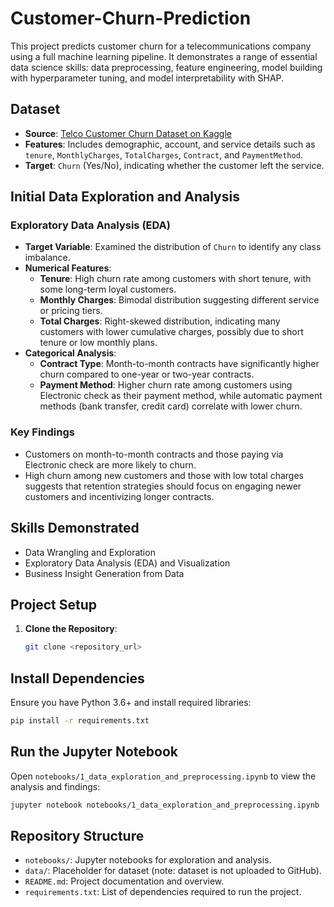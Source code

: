 # Customer-Churn-Prediction
This project predicts customer churn for a telecommunications company using a full machine learning pipeline. It demonstrates a range of essential data science skills: data preprocessing, feature engineering, model building with hyperparameter tuning, and model interpretability with SHAP.

## Dataset
- **Source**: [Telco Customer Churn Dataset on Kaggle](https://www.kaggle.com/datasets/blastchar/telco-customer-churn)
- **Features**: Includes demographic, account, and service details such as `tenure`, `MonthlyCharges`, `TotalCharges`, `Contract`, and `PaymentMethod`.
- **Target**: `Churn` (Yes/No), indicating whether the customer left the service.

## Initial Data Exploration and Analysis

### Exploratory Data Analysis (EDA)
- **Target Variable**: Examined the distribution of `Churn` to identify any class imbalance.
- **Numerical Features**:
  - **Tenure**: High churn rate among customers with short tenure, with some long-term loyal customers.
  - **Monthly Charges**: Bimodal distribution suggesting different service or pricing tiers.
  - **Total Charges**: Right-skewed distribution, indicating many customers with lower cumulative charges, possibly due to short tenure or low monthly plans.
- **Categorical Analysis**:
  - **Contract Type**: Month-to-month contracts have significantly higher churn compared to one-year or two-year contracts.
  - **Payment Method**: Higher churn rate among customers using Electronic check as their payment method, while automatic payment methods (bank transfer, credit card) correlate with lower churn.

### Key Findings
- Customers on month-to-month contracts and those paying via Electronic check are more likely to churn.
- High churn among new customers and those with low total charges suggests that retention strategies should focus on engaging newer customers and incentivizing longer contracts.

## Skills Demonstrated
- Data Wrangling and Exploration
- Exploratory Data Analysis (EDA) and Visualization
- Business Insight Generation from Data

## Project Setup
1. **Clone the Repository**:
   ```bash
   git clone <repository_url>
    ```
## Install Dependencies
Ensure you have Python 3.6+ and install required libraries:

```bash
pip install -r requirements.txt
```
## Run the Jupyter Notebook
Open `notebooks/1_data_exploration_and_preprocessing.ipynb` to view the analysis and findings:

```bash
jupyter notebook notebooks/1_data_exploration_and_preprocessing.ipynb
```
## Repository Structure
- `notebooks/`: Jupyter notebooks for exploration and analysis.
- `data/`: Placeholder for dataset (note: dataset is not uploaded to GitHub).
- `README.md`: Project documentation and overview.
- `requirements.txt`: List of dependencies required to run the project.
